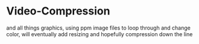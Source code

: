 # Video-Compression

and all things graphics, using ppm image files to loop through and change color, will eventually add resizing and hopefully compression down the line
